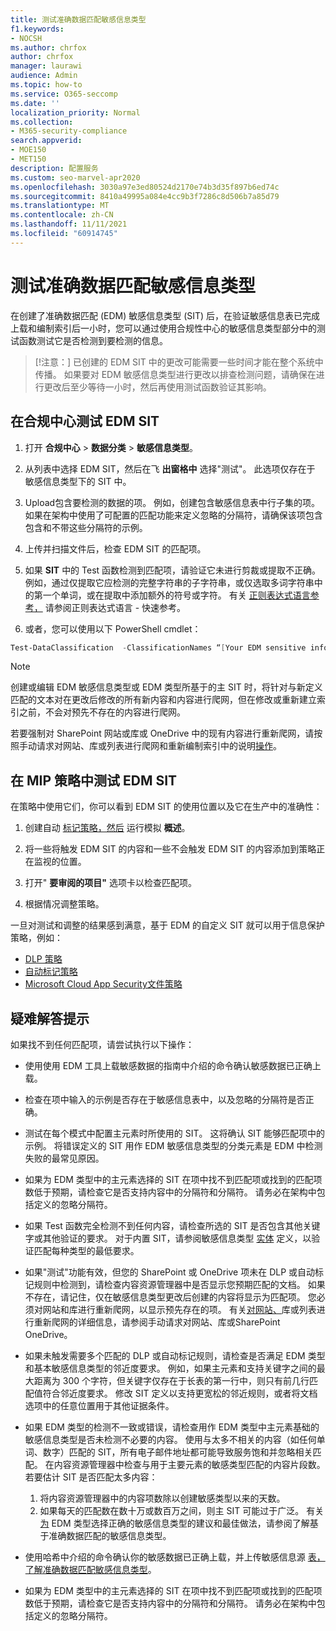 ```yaml
---
title: 测试准确数据匹配敏感信息类型
f1.keywords:
- NOCSH
ms.author: chrfox
author: chrfox
manager: laurawi
audience: Admin
ms.topic: how-to
ms.service: O365-seccomp
ms.date: ''
localization_priority: Normal
ms.collection:
- M365-security-compliance
search.appverid:
- MOE150
- MET150
description: 配置服务
ms.custom: seo-marvel-apr2020
ms.openlocfilehash: 3030a97e3ed80524d2170e74b3d35f897b6ed74c
ms.sourcegitcommit: 8410a49995a084e4cc9b3f7286c8d506b7a85d79
ms.translationtype: MT
ms.contentlocale: zh-CN
ms.lasthandoff: 11/11/2021
ms.locfileid: "60914745"
---
```

# <a name="test-an-exact-data-match-sensitive-information-type"></a>测试准确数据匹配敏感信息类型

在创建了准确数据匹配 (EDM) 敏感信息类型 (SIT) 后，在验证敏感信息表已完成上载和编制索引后一小时，您可以通过使用合规性中心的敏感信息类型部分中的测试函数测试它是否检测到要检测的信息。
 
>[!注意：] 已创建的 EDM SIT 中的更改可能需要一些时间才能在整个系统中传播。 如果要对 EDM 敏感信息类型进行更改以排查检测问题，请确保在进行更改后至少等待一小时，然后再使用测试函数验证其影响。

## <a name="test-your-edm-sit-in-the-compliance-center"></a>在合规中心测试 EDM SIT

1. 打开 **合规中心**  >  **数据分类**  >  **敏感信息类型**。

2. 从列表中选择 EDM SIT，然后在飞 **出窗格中** 选择"测试"。 此选项仅存在于 敏感信息类型下的 SIT 中。
 
3. Upload包含要检测的数据的项。 例如，创建包含敏感信息表中行子集的项。 如果在架构中使用了可配置的匹配功能来定义忽略的分隔符，请确保该项包含包含和不带这些分隔符的示例。

4. 上传并扫描文件后，检查 EDM SIT 的匹配项。

5. 如果 **SIT** 中的 Test 函数检测到匹配项，请验证它未进行剪裁或提取不正确。 例如，通过仅提取它应检测的完整字符串的子字符串，或仅选取多词字符串中的第一个单词，或在提取中添加额外的符号或字符。 有关 [正则表达式语言参考，](/dotnet/standard/base-types/regular-expression-language-quick-reference) 请参阅正则表达式语言 - 快速参考。 

5. 或者，您可以使用以下 PowerShell cmdlet：

```powershell
Test-DataClassification  -ClassificationNames “[Your EDM sensitive info type]” -TexttoClassify “[your own text to scan for matches]” 
```

> [!NOTE]
 创建或编辑 EDM 敏感信息类型或 EDM 类型所基于的主 SIT 时，将针对与新定义匹配的文本对在更改后修改的所有新内容和内容进行爬网，但在修改或重新建立索引之前，不会对预先不存在的内容进行爬网。 

若要强制对 SharePoint 网站或库或 OneDrive 中的现有内容进行重新爬网，请按照手动请求对网站、库或列表进行爬网和重新编制索引中的说明[操作](/sharepoint/crawl-site-content)。

## <a name="test-your-edm-sit-in-mip-policies"></a>在 MIP 策略中测试 EDM SIT

在策略中使用它们，你可以看到 EDM SIT 的使用位置以及它在生产中的准确性：

1. 创建自动 [标记策略，然后](apply-sensitivity-label-automatically.md#how-to-configure-auto-labeling-policies-for-sharepoint-onedrive-and-exchange) 运行模拟 **概述**。

1. 将一些将触发 EDM SIT 的内容和一些不会触发 EDM SIT 的内容添加到策略正在监视的位置。

1. 打开" **要审阅的项目"** 选项卡以检查匹配项。

1. 根据情况调整策略。 

一旦对测试和调整的结果感到满意，基于 EDM 的自定义 SIT 就可以用于信息保护策略，例如：

- [DLP 策略](create-test-tune-dlp-policy.md#create-test-and-tune-a-dlp-policy)
- [自动标记策略](apply-sensitivity-label-automatically.md#how-to-configure-auto-labeling-for-office-apps)
- [Microsoft Cloud App Security文件策略](/cloud-app-security/data-protection-policies)

## <a name="troubleshooting-tips"></a>疑难解答提示

如果找不到任何匹配项，请尝试执行以下操作：

- 使用使用 EDM 工具上载敏感数据的指南中介绍的命令确认敏感数据已正确上载。

- 检查在项中输入的示例是否存在于敏感信息表中，以及忽略的分隔符是否正确。

- 测试在每个模式中配置主元素时所使用的 SIT。 这将确认 SIT 能够匹配项中的示例。 将错误定义的 SIT 用作 EDM 敏感信息类型的分类元素是 EDM 中检测失败的最常见原因。 

- 如果为 EDM 类型中的主元素选择的 SIT 在项中找不到匹配项或找到的匹配项数低于预期，请检查它是否支持内容中的分隔符和分隔符。 请务必在架构中包括定义的忽略分隔符。

- 如果 Test 函数完全检测不到任何内容，请检查所选的 SIT 是否包含其他关键字或其他验证的要求。 对于内置 SIT，请参阅敏感信息类型 [实体](sensitive-information-type-entity-definitions.md#sensitive-information-type-entity-definitions) 定义，以验证匹配每种类型的最低要求。

- 如果"测试"功能有效，但您的 SharePoint 或 OneDrive 项未在 DLP 或自动标记规则中检测到，请检查内容资源管理器中是否显示您预期匹配的文档。 如果不存在，请记住，仅在敏感信息类型更改后创建的内容将显示为匹配项。 您必须对网站和库进行重新爬网，以显示预先存在的项。 有关[对网站、](/sharepoint/crawl-site-content)库或列表进行重新爬网的详细信息，请参阅手动请求对网站、库或SharePoint OneDrive。 

- 如果未触发需要多个匹配的 DLP 或自动标记规则，请检查是否满足 EDM 类型和基本敏感信息类型的邻近度要求。 例如，如果主元素和支持关键字之间的最大距离为 300 个字符，但关键字仅存在于长表的第一行中，则只有前几行匹配值符合邻近度要求。 修改 SIT 定义以支持更宽松的邻近规则，或者将文档选项中的任意位置用于其他证据条件。 

- 如果 EDM 类型的检测不一致或错误，请检查用作 EDM 类型中主元素基础的敏感信息类型是否未检测不必要的内容。 使用与太多不相关的内容（如任何单词、数字）匹配的 SIT，所有电子邮件地址都可能导致服务饱和并忽略相关匹配。 在内容资源管理器中检查与用于主要元素的敏感类型匹配的内容片段数。 若要估计 SIT 是否匹配太多内容：
    1. 将内容资源管理器中的内容项数除以创建敏感类型以来的天数。
    2. 如果每天的匹配数在数十万或数百万之间，则主 SIT 可能过于广泛。 有关 [为](sit-learn-about-exact-data-match-based-sits.md#learn-about-exact-data-match-based-sensitive-information-types) EDM 类型选择正确的敏感信息类型的建议和最佳做法，请参阅了解基于准确数据匹配的敏感信息类型。 

- 使用哈希中介绍的命令确认你的敏感数据已正确上载，并上传敏感信息源 [表，了解准确数据匹配敏感信息类型](sit-get-started-exact-data-match-hash-upload.md#hash-and-upload-the-sensitive-information-source-table-for-exact-data-match-sensitive-information-types)。

- 如果为 EDM 类型中的主元素选择的 SIT 在项中找不到匹配项或找到的匹配项数低于预期，请检查它是否支持内容中的分隔符和分隔符。 请务必在架构中包括定义的忽略分隔符。 

